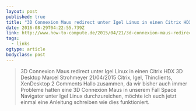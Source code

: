 ```yaml
---
layout: post 
published: true 
title: "3D Connexion Maus redirect unter Igel Linux in einen Citrix HDX 3D Desktop – How-To-Compute" 
date: 2016-08-29T04:22:55.739Z 
link: http://www.how-to-compute.de/2015/04/21/3d-connexion-maus-redirect-unter-igel-linux-in-einen-citrix-hdx-3d-desktop/ 
tags:
  - links
ogtype: article 
bodyclass: post 
---
```


> 3D Connexion Maus redirect unter Igel Linux in einen Citrix HDX 3D Desktop
Marcel Strohmeyer 21/04/2015 Citrix, Igel, Thinclients, XenDesktop 2 Comments
Hallo zusammen,
da wir bisher auch immer Probleme hatten eine 3D Connexion Maus in unserem Fall Space Navigator unter Igel Linux durchzureichen, möchte ich euch jetzt einmal eine Anleitung schreiben wie dies funktioniert.